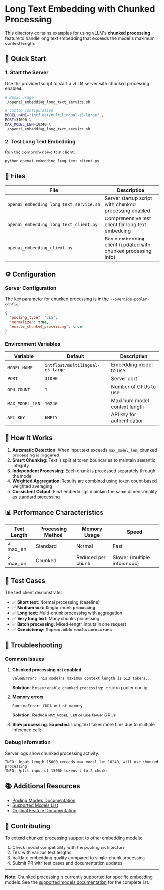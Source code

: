 # Long Text Embedding with Chunked Processing

This directory contains examples for using vLLM's **chunked processing** feature to handle long text embedding that exceeds the model's maximum context length.

## 🚀 Quick Start

### 1. Start the Server

Use the provided script to start a vLLM server with chunked processing enabled:

```bash
# Basic usage
./openai_embedding_long_text_service.sh

# Custom configuration
MODEL_NAME="intfloat/multilingual-e5-large" \
PORT=31090 \
MAX_MODEL_LEN=10240 \
./openai_embedding_long_text_service.sh
```

### 2. Test Long Text Embedding

Run the comprehensive test client:

```bash
python openai_embedding_long_text_client.py
```

## 📁 Files

| File | Description |
|------|-------------|
| `openai_embedding_long_text_service.sh` | Server startup script with chunked processing enabled |
| `openai_embedding_long_text_client.py` | Comprehensive test client for long text embedding |
| `openai_embedding_client.py` | Basic embedding client (updated with chunked processing info) |

## ⚙️ Configuration

### Server Configuration

The key parameter for chunked processing is in the `--override-pooler-config`:

```json
{
  "pooling_type": "CLS",
  "normalize": true,
  "enable_chunked_processing": true
}
```

### Environment Variables

| Variable | Default | Description |
|----------|---------|-------------|
| `MODEL_NAME` | `intfloat/multilingual-e5-large` | Embedding model to use |
| `PORT` | `31090` | Server port |
| `GPU_COUNT` | `1` | Number of GPUs to use |
| `MAX_MODEL_LEN` | `10240` | Maximum model context length |
| `API_KEY` | `EMPTY` | API key for authentication |

## 🔧 How It Works

1. **Automatic Detection**: When input text exceeds `max_model_len`, chunked processing is triggered
2. **Smart Chunking**: Text is split at token boundaries to maintain semantic integrity
3. **Independent Processing**: Each chunk is processed separately through the model
4. **Weighted Aggregation**: Results are combined using token count-based weighted averaging
5. **Consistent Output**: Final embeddings maintain the same dimensionality as standard processing

## 📊 Performance Characteristics

| Text Length | Processing Method | Memory Usage | Speed |
|-------------|------------------|--------------|-------|
| ≤ max_len | Standard | Normal | Fast |
| > max_len | Chunked | Reduced per chunk | Slower (multiple inferences) |

## 🧪 Test Cases

The test client demonstrates:

- ✅ **Short text**: Normal processing (baseline)
- ✅ **Medium text**: Single chunk processing
- ✅ **Long text**: Multi-chunk processing with aggregation
- ✅ **Very long text**: Many chunks processing
- ✅ **Batch processing**: Mixed-length inputs in one request
- ✅ **Consistency**: Reproducible results across runs

## 🐛 Troubleshooting

### Common Issues

1. **Chunked processing not enabled**:

   ```
   ValueError: This model's maximum context length is 512 tokens...
   ```

   **Solution**: Ensure `enable_chunked_processing: true` in pooler config

2. **Memory errors**:
  
   ```
   RuntimeError: CUDA out of memory
   ```
  
   **Solution**: Reduce `MAX_MODEL_LEN` or use fewer GPUs

3. **Slow processing**:
   **Expected**: Long text takes more time due to multiple inference calls

### Debug Information

Server logs show chunked processing activity:

```
INFO: Input length 15000 exceeds max_model_len 10240, will use chunked processing
INFO: Split input of 15000 tokens into 2 chunks
```

## 📚 Additional Resources

- [Pooling Models Documentation](../../docs/models/pooling_models.md#chunked-processing-for-long-text)
- [Supported Models List](../../docs/models/supported_models.md#text-embedding)
- [Original Feature Documentation](../../README_CHUNKED_PROCESSING.md)

## 🤝 Contributing

To extend chunked processing support to other embedding models:

1. Check model compatibility with the pooling architecture
2. Test with various text lengths
3. Validate embedding quality compared to single-chunk processing
4. Submit PR with test cases and documentation updates

---

**Note**: Chunked processing is currently supported for specific embedding models. See the [supported models documentation](../../docs/models/supported_models.md#chunked-processing-for-long-text) for the complete list.
